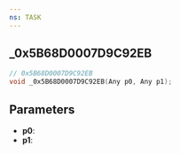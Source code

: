 ```yaml
---
ns: TASK
---
```

## _0x5B68D0007D9C92EB

```c
// 0x5B68D0007D9C92EB
void _0x5B68D0007D9C92EB(Any p0, Any p1);
```

## Parameters
* **p0**:
* **p1**:
